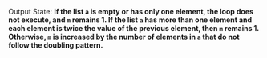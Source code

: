 Output State: **If the list `a` is empty or has only one element, the loop does not execute, and `m` remains 1. If the list `a` has more than one element and each element is twice the value of the previous element, then `m` remains 1. Otherwise, `m` is increased by the number of elements in `a` that do not follow the doubling pattern.**